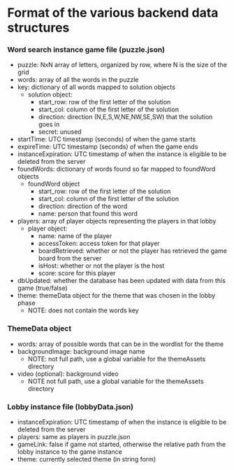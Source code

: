 # Format of the various backend data structures
### Word search instance game file (puzzle.json)
- puzzle: NxN array of letters, organized by row, where N is the size of the grid
- words: array of all the words in the puzzle
- key: dictionary of all words mapped to solution objects
    - solution object: 
        - start_row: row of the first letter of the solution
        - start_col: column of the first letter of the solution
        - direction: direction (N,E,S,W,NE,NW,SE,SW) that the solution goes in
        - secret: unused
- startTime: UTC timestamp (seconds) of when the game starts
- expireTime: UTC timestamp (seconds) of when the game ends
- instanceExpiration: UTC timestamp of when the instance is eligible to be deleted from the server
- foundWords: dictionary of words found so far mapped to foundWord objects
    - foundWord object
        - start_row: row of the first letter of the solution
        - start_col: column of the first letter of the solution
        - direction: direction of the word
        - name: person that found this word
- players: array of player objects representing the players in that lobby
    - player object:
        - name: name of the player
        - accessToken: access token for that player
        - boardRetrieved: whether or not the player has retrieved the game board from the server
        - isHost: whether or not the player is the host
        - score: score for this player
- dbUpdated: whether the database has been updated with data from this game (true/false)
- theme: themeData object for the theme that was chosen in the lobby phase
    - NOTE: does not contain the words key

### ThemeData object
- words: array of possible words that can be in the wordlist for the theme
- backgroundImage: background image name
    - NOTE: not full path, use a global variable for the themeAssets directory
- video (optional): background video
    - NOTE not full path, use a global variable for the themeAssets directory
### Lobby instance file (lobbyData.json)
- instanceExpiration: UTC timestamp of when the instance is eligible to be deleted from the server
- players: same as players in puzzle.json
- gameLink: false if game not started, otherwise the relative path from the lobby instance to the game instance
- theme: currently selected theme (in string form)
